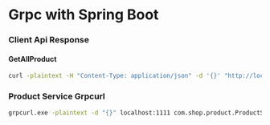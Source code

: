 # Grpc with Spring Boot

### Client Api Response
#### GetAllProduct
```bash
curl -plaintext -H "Content-Type: application/json" -d '{}' "http://localhost:8081/api/products"
```

### Product Service Grpcurl
```bash 
grpcurl.exe -plaintext -d "{}" localhost:1111 com.shop.product.ProductService/GetAllProduct
```